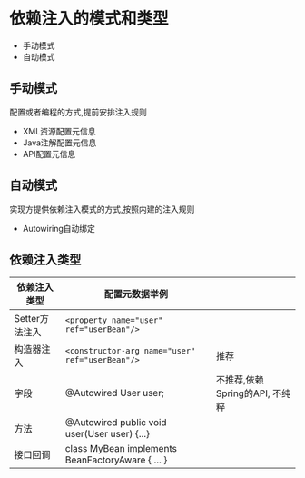 # 依赖注入的模式和类型

- 手动模式
- 自动模式

## 手动模式

配置或者编程的方式,提前安排注入规则

- XML资源配置元信息
- Java注解配置元信息
- API配置元信息

## 自动模式

实现方提供依赖注入模式的方式,按照内建的注入规则

- Autowiring自动绑定

## 依赖注入类型

| 依赖注入类型   | 配置元数据举例                                   |                                |
| -------------- | ------------------------------------------------ | ------------------------------ |
| Setter方法注入 | `<property name="user" ref="userBean"/>`         |                                |
| 构造器注入     | `<constructor-arg name="user" ref="userBean"/>`  | 推荐                           |
| 字段           | @Autowired User user;                            | 不推荐,依赖Spring的API, 不纯粹 |
| 方法           | @Autowired public void user(User user)  {...}    |                                |
| 接口回调       | class MyBean implements BeanFactoryAware { ... } |                                |